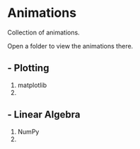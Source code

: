 # Animations

Collection of animations. 

Open a folder to view the animations there.

## - Plotting
1. matplotlib
2. 

## - Linear Algebra
1. NumPy
2.